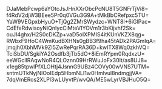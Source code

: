 DJaMebPcwp6aYOtcJsJHnXXrObcPcNU8T5GNFrTjVi8=
f4RdV2djW3BEee5Pr0q0VGu3G9A+tMkBbCRefpxc5TU=
YaW9VEGpxbHyuO+TjQg2ZMrSWydzc+WNT8I+6iGlPac=
CdEfeRdwisoyNiQnIycCiMteVIYOVm1r3bKijvhf2Sk=
ouJI4ghx/H2S0cDKZp+vaD5oIXPMIS4itKUnVKZX8qg=
RWbxF9HoC4WmKudBXHNs0gBB3f9ha45tADk2PAGmIqA=
jmqjh0XbhMVk9ZI5ZwRePqrRA36D+kwITX8Wq0zkhVQ=
TciSbDU/SgkiYA2Osdfb3jTb5dO+8iEmRYpm0RqdxzU=
eeWGcllRAqwNoR4QLOznn09HrRWuJoFx30It/as8UJ8=
x1eg85tpwlPfXLOHtj4JsnnG9UBz4COVy00wVNS7UTM=
sntmUTkNyjNIOoIEdp5HbmNLI1w0Hmlvul8ndmgjjVA=
7dqVmERos2XLPl3wLUyvtP/wvQA/ME5wLyrVBJHuO5Q=
